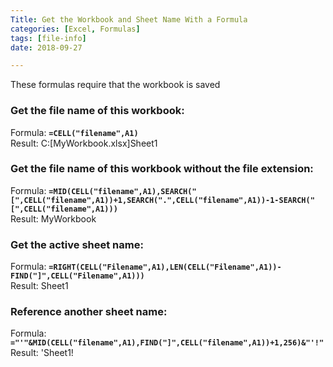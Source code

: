 ```yaml
---
Title: Get the Workbook and Sheet Name With a Formula
categories: [Excel, Formulas]
tags: [file-info]
date: 2018-09-27

---
```


These formulas require that the workbook is saved

### Get the file name of this workbook:
Formula: **`=CELL("filename",A1)`**  
Result: C:\[MyWorkbook.xlsx]Sheet1


### Get the file name of this workbook without the file extension:
Formula: **`=MID(CELL("filename",A1),SEARCH("[",CELL("filename",A1))+1,SEARCH(".",CELL("filename",A1))-1-SEARCH("[",CELL("filename",A1)))`**  
Result: MyWorkbook

### Get the active sheet name:  
Formula: **`=RIGHT(CELL("Filename",A1),LEN(CELL("Filename",A1))-FIND("]",CELL("Filename",A1)))`**  
Result: Sheet1



### Reference another sheet name:
Formula: **`="'"&MID(CELL("filename",A1),FIND("]",CELL("filename",A1))+1,256)&"'!"`**  
Result: 'Sheet1!
